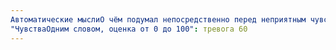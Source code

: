 ```yaml
---
Автоматические мыслиО чём подумал непосредственно перед неприятным чувством и во время его переживания: Бабушка скоро умрёт, они живут бедно
"ЧувстваОдним словом, оценка от 0 до 100": тревога 60
---
```

